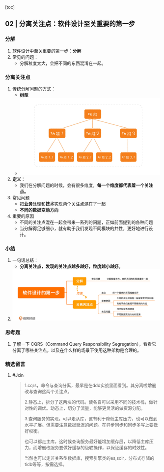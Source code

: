 [toc]

## 02 | 分离关注点：软件设计至关重要的第一步

### 分解

1.  软件设计中至关重要的第一步：**分解**
2.  常见的问题：
    -   分解粒度太大，会把不同的东西混淆在一起。

### 分离关注点

1.  传统分解问题的方式：
    -   **树型**
    -   ![img](imgs/d439cc19ef775ea53b7809737609f59b.jpg)
2.  **定义**：
    -   我们在分解问题的时候，会有很多维度，**每一个维度都代表着一个关注点。**
3.  常见问题
    -   把**业务**处理和**技术**实现两个关注点混在了一起
    -   **不同的数据变动方向**
4.  重要的原因
    -   不同的关注点混在一起会带来一系列的问题，正如前面提到的各种问题
    -   当分解得足够细小，就有助于我们发现不同模块的共性，更好地进行设计。

### 小结

1.  一句话总结：
    -   **分离关注点，发现的关注点越多越好，粒度越小越好。**
2.  ![img](imgs/46fb9a7cd6daac77dde4ffb6d28b7bc5.jpg)

### 思考题

1.  了解一下 CQRS（Command Query Responsibility Segregation），看看它分离了哪些关注点，以及在什么样的场景下使用这种架构是合理的。

### 精选留言

1.  #Jxin

    >   1.cqrs，命令与查询分离，最早是在ddd实战里面看到。其分离啦增删改与查询这两个关注点。
    >
    >   2.静态上，拆分了这两块的代码。使各自可以采用不同的技术栈，做针对性的调优。动态上，切分了流量，能够更灵活的做资源分配。
    >
    >   3.查询服务的实现。可以走从库，这有利于降低主库压力，也可以做到水平扩展。但需要注意数据延迟的问题。在异步同步和同步多写上要做好权衡。
    >
    >   也可以都走主库，这时候查询服务最好能增加缓存层，以降低主库压力，而增删改服务要做好缓存的级联操作，以保证缓存的时效性。
    >
    >   当然也可以走非关系型数据库，搜索引擎类的es,solr，分布式存储的tidb等等，按需选择。

